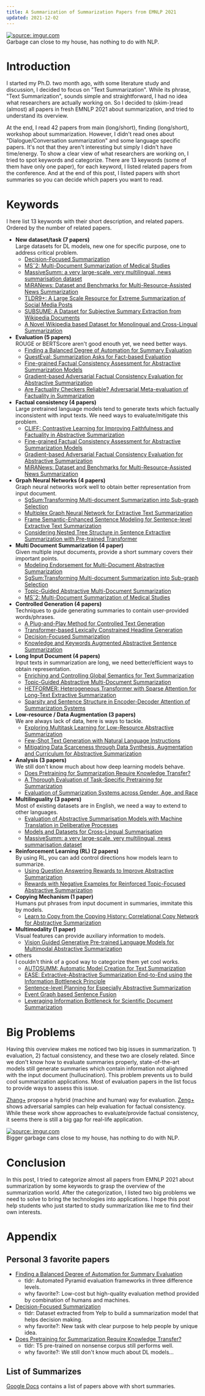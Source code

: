 ```yaml
---
title: A Summarization of Summarization Papers from EMNLP 2021
updated: 2021-12-02
---
```


<a href="https://imgur.com/aWLcmz6"><img src="https://i.imgur.com/aWLcmz6.jpg" title="source: imgur.com" /></a>  
Garbage can close to my house, has nothing to do with NLP.

# Introduction

I started my Ph.D. two month ago, with some literature study and discussion, I decided to focus on "Text Summarization". While its phrase, "Text Summarization", sounds simple and straightforward, I had no idea what researchers are actually working on. So I decided to (skim-)read (almost) all papers in fresh EMNLP 2021 about summarization, and tried to understand its overview.  

At the end, I read 42 papers from main (long/short), finding (long/short), workshop about summarization. However, I didn't read ones about "Dialogue/Conversation summarization" and some language specific papers. It's not that they aren't interesting but simply I didn't have time/energy.
To show a clear view of what researchers are working on, I tried to spot keywords and categorize. There are 13 keywords (some of them have only one paper), for each keyword, I listed related papers from the conference. And at the end of this post, I listed papers with short summaries so you can decide which papers you want to read.


# Keywords

I here list 13 keywords with their short description, and related papers. Ordered by the number of related papers.

- **New dataset/task (7 papers)**  
  Large datasets for DL models, new one for specific purpose, one to address critical problem.
  - [Decision-Focused Summarization](https://aclanthology.org/2021.emnlp-main.10/)
  - [MSˆ2: Multi-Document Summarization of Medical Studies](https://aclanthology.org/2021.emnlp-main.594/)
  - [MassiveSumm: a very large-scale, very multilingual, news summarisation dataset](https://aclanthology.org/2021.emnlp-main.797/)
  - [MiRANews: Dataset and Benchmarks for Multi-Resource-Assisted News Summarization](https://aclanthology.org/2021.findings-emnlp.133)
  - [TLDR9+: A Large Scale Resource for Extreme Summarization of Social Media Posts](https://aclanthology.org/2021.newsum-1.15)
  - [SUBSUME: A Dataset for Subjective Summary Extraction from Wikipedia Documents](https://aclanthology.org/2021.newsum-1.14)
  - [A Novel Wikipedia based Dataset for Monolingual and Cross-Lingual Summarization](https://aclanthology.org/2021.newsum-1.5)
- **Evaluation (5 papers)**  
  ROUGE or BERTScore aren't good enouth yet, we need better ways.
  - [Finding a Balanced Degree of Automation for Summary Evaluation](https://aclanthology.org/2021.emnlp-main.531/)
  - [QuestEval: Summarization Asks for Fact-based Evaluation](https://aclanthology.org/2021.emnlp-main.529/)
  - [Fine-grained Factual Consistency Assessment for Abstractive Summarization Models](https://aclanthology.org/2021.emnlp-main.9/)
  - [Gradient-based Adversarial Factual Consistency Evaluation for Abstractive Summarization](https://aclanthology.org/2021.emnlp-main.337)
  - [Are Factuality Checkers Reliable? Adversarial Meta-evaluation of Factuality in Summarization](https://aclanthology.org/2021.findings-emnlp.179)
- **Factual consistency (4 papers)**  
  Large pretrained language models tend to generate texts which factually inconsistent with input texts. We need ways to evaluate/mitigate this problem.
  - [CLIFF: Contrastive Learning for Improving Faithfulness and Factuality in Abstractive Summarization](https://aclanthology.org/2021.emnlp-main.532/)
  - [Fine-grained Factual Consistency Assessment for Abstractive Summarization Models](https://aclanthology.org/2021.emnlp-main.9/)
  - [Gradient-based Adversarial Factual Consistency Evaluation for Abstractive Summarization](https://aclanthology.org/2021.emnlp-main.337)
  - [MiRANews: Dataset and Benchmarks for Multi-Resource-Assisted News Summarization](https://aclanthology.org/2021.findings-emnlp.133)
- **Grpah Neural Networks (4 papers)**  
  Graph neural networks work well to obtain better representation from input document.
  - [SgSum:Transforming Multi-document Summarization into Sub-graph Selection](https://aclanthology.org/2021.emnlp-main.333/)
  - [Multiplex Graph Neural Network for Extractive Text Summarization](https://aclanthology.org/2021.emnlp-main.11/)
  - [Frame Semantic-Enhanced Sentence Modeling for Sentence-level Extractive Text Summarization](https://aclanthology.org/2021.emnlp-main.331)
  - [Considering Nested Tree Structure in Sentence Extractive Summarization with Pre-trained Transformer](https://aclanthology.org/2021.emnlp-main.330/)
- **Multi Document Summarization (4 paper)**  
  Given multiple input documents, provide a short summary covers their important points.
  - [Modeling Endorsement for Multi-Document Abstractive Summarization](https://aclanthology.org/2021.newsum-1.13/)
  - [SgSum:Transforming Multi-document Summarization into Sub-graph Selection](https://aclanthology.org/2021.emnlp-main.333/)
  - [Topic-Guided Abstractive Multi-Document Summarization](https://aclanthology.org/2021.findings-emnlp.126/)
  - [MSˆ2: Multi-Document Summarization of Medical Studies](https://aclanthology.org/2021.emnlp-main.594/)
- **Controlled Generation (4 papers)**  
  Techniques to guide generating summaries to contain user-provided words/phrases.
  - [A Plug-and-Play Method for Controlled Text Generation](https://aclanthology.org/2021.findings-emnlp.334/)
  - [Transformer-based Lexically Constrained Headline Generation](https://aclanthology.org/2021.emnlp-main.335/)
  - [Decision-Focused Summarization](https://aclanthology.org/2021.emnlp-main.10/)
  - [Knowledge and Keywords Augmented Abstractive Sentence Summarization](https://aclanthology.org/2021.newsum-1.3)
- **Long Input Document (4 papers)**  
  Input texts in summarization are long, we need better/efficient ways to obtain representation.
  - [Enriching and Controlling Global Semantics for Text Summarization](https://aclanthology.org/2021.emnlp-main.744/)
  - [Topic-Guided Abstractive Multi-Document Summarization](https://aclanthology.org/2021.findings-emnlp.126/)
  - [HETFORMER: Heterogeneous Transformer with Sparse Attention for Long-Text Extractive Summarization](https://aclanthology.org/2021.emnlp-main.13/)
  - [Sparsity and Sentence Structure in Encoder-Decoder Attention of Summarization Systems](https://aclanthology.org/2021.emnlp-main.739)
- **Low-resource / Data Augmentation (3 papers)**  
  We are always lack of data, here is ways to tackle.
  - [Exploring Multitask Learning for Low-Resource Abstractive Summarization](https://aclanthology.org/2021.findings-emnlp.142/)
  - [Few-Shot Text Generation with Natural Language Instructions](https://aclanthology.org/2021.emnlp-main.32)
  - [Mitigating Data Scarceness through Data Synthesis, Augmentation and Curriculum for Abstractive Summarization](https://aclanthology.org/2021.findings-emnlp.175)
- **Analysis (3 papers)**  
  We still don't know much about how deep learning models behave.
  - [Does Pretraining for Summarization Require Knowledge Transfer?](https://aclanthology.org/2021.findings-emnlp.273/)
  - [A Thorough Evaluation of Task-Specific Pretraining for Summarization](https://aclanthology.org/2021.emnlp-main.12)
  - [Evaluation of Summarization Systems across Gender, Age, and Race](https://aclanthology.org/2021.newsum-1.6)
- **Multilinguality (3 papers)**  
  Most of existing datasets are in English, we need a way to extend to other languages.
  - [Evaluation of Abstractive Summarisation Models with Machine Translation in Deliberative Processes](https://aclanthology.org/2021.newsum-1.7/)
  - [Models and Datasets for Cross-Lingual Summarisation](https://aclanthology.org/2021.emnlp-main.742)
  - [MassiveSumm: a very large-scale, very multilingual, news summarisation dataset](https://aclanthology.org/2021.emnlp-main.797/)
- **Reinforcement Learning (RL) (2 papers)**  
  By using RL, you can add control directions how models learn to summarize.
  - [Using Question Answering Rewards to Improve Abstractive Summarization](https://aclanthology.org/2021.findings-emnlp.47)
  - [Rewards with Negative Examples for Reinforced Topic-Focused Abstractive Summarization](https://aclanthology.org/2021.newsum-1.4)
- **Copying Mechanism (1 paper)**  
  Humans put phrases from input document in summaries, immitate this by models.
  - [Learn to Copy from the Copying History: Correlational Copy Network for Abstractive Summarization](https://aclanthology.org/2021.emnlp-main.336)
- **Multimodality  (1 paper)**  
  Visual features can provide auxiliary information to models.
  - [Vision Guided Generative Pre-trained Language Models for Multimodal Abstractive Summarization](https://aclanthology.org/2021.emnlp-main.326/)
- others  
  I couldn't think of a good way to categorize them yet cool works.
  - [AUTOSUMM: Automatic Model Creation for Text Summarization](https://aclanthology.org/2021.emnlp-main.798)
  - [EASE: Extractive-Abstractive Summarization End-to-End using the Information Bottleneck Principle](https://aclanthology.org/2021.newsum-1.10)
  - [Sentence-level Planning for Especially Abstractive Summarization](https://aclanthology.org/2021.newsum-1.1)
  - [Event Graph based Sentence Fusion](https://aclanthology.org/2021.emnlp-main.334)
  - [Leveraging Information Bottleneck for Scientific Document Summarization](https://aclanthology.org/2021.findings-emnlp.345/)


# Big Problems

Having this overview makes me noticed two big issues in summarization. 1) evaluation, 2) factual consistency, and these two are closely related.
Since we don't know how to evaluate summaries properly, state-of-the-art models still generate summaries which contain information not alighned with the input document (hullucination).
This problem prevents us to build cool summarization applications.
Most of evaluation papers in the list focus to provide ways to assess this issue.  

[Zhang+](https://aclanthology.org/2021.emnlp-main.531/) propose a hybrid (machine and human) way for evaluation.
[Zeng+](https://aclanthology.org/2021.emnlp-main.337/) shows adversarial samples can help evaluation for factual consistency.
While these work show approaches to evaluate/provide factual consistency, it seems there is still a big gap for real-life application.


<a href="https://imgur.com/e5fUKWY"><img src="https://i.imgur.com/e5fUKWY.jpg" title="source: imgur.com" /></a>  
Bigger garbage cans close to my house, has nothing to do with NLP.


# Conclusion

In this post, I tried to categorize almost all papers from EMNLP 2021 about summarization by some keywords to grasp the overview of the summarization world.
After the categorization, I listed two big problems we need to solve to bring the technologies into applications.
I hope this post help students who just started to study summarization like me to find their own interests.


# Appendix

## Personal 3 favorite papers

- [Finding a Balanced Degree of Automation for Summary Evaluation](https://aclanthology.org/2021.emnlp-main.531/)
  - tldr: Automated Pyramid evaluation frameworks in three difference levels.
  - why favorite?: Low-cost but high-quality evaluation method provided by combination of humans and machines.
- [Decision-Focused Summarization](https://aclanthology.org/2021.emnlp-main.10/)
  - tldr: Dataset extracted from Yelp to build a summarization model that helps decision making.
  - why favorite?: New task with clear purpose to help people by unique idea.
- [Does Pretraining for Summarization Require Knowledge Transfer?](https://aclanthology.org/2021.findings-emnlp.273/)
  - tldr: T5 pre-trained on nonsense corpus still performs well.
  - why favorite?: We still don't know much about DL models...

## List of Summarizes

[Google Docs](https://docs.google.com/document/d/1wAn9w2GX6_ttYNP09MmoyJjvSNZOvf5k5mwJPPqNk4M/edit?usp=sharing) contains a list of papers above with short summaries.
